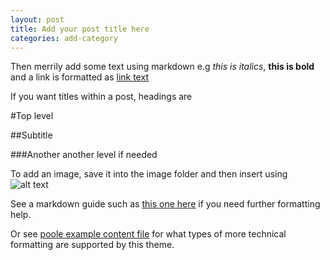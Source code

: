 ```yaml
---
layout: post
title: Add your post title here
categories: add-category
---
```


Then merrily add some text using markdown e.g *this is italics*, **this is bold** and a link is formatted as [link text](http://yourlinkhere.html)

If you want titles within a post, headings are

#Top level

##Subtitle

###Another another level if needed

To add an image, save it into the image folder and then insert using
![alt text](/images/yourimage.png)

See a markdown guide such as [this one here](https://daringfireball.net/projects/markdown/basics)
if you need further formatting help.

Or see [poole example content file](https://github.com/poole/poole/blob/master/_posts/2014-01-01-example-content.md)
for what types of more technical formatting are supported by this theme.

